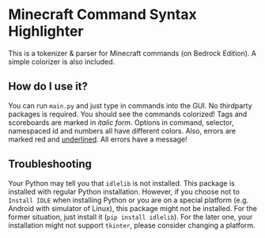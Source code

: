 # Minecraft Command Syntax Highlighter
This is a tokenizer & parser for Minecraft commands (on Bedrock Edition).
A simple colorizer is also included.

## How do I use it?
You can run `main.py` and just type in commands into the GUI.
No thirdparty packages is required. You should see the commands colorized!
Tags and scoreboards are marked in *italic form*.
Options in command, selector, namespaced id and numbers all have different colors.
Also, errors are marked red and <u>underlined</u>.
All errors have a message!

## Troubleshooting
Your Python may tell you that `idlelib` is not installed.
This package is installed with regular Python installation.
However, if you choose not to `Install IDLE` when installing Python
or you are on a special platform (e.g. Android with simulator of Linux),
this package might not be installed. For the former situation, just
install it (`pip install idlelib`). For the later one, your installation
might not support `tkinter`, please consider changing a platform.
